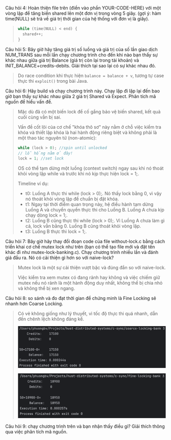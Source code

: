 Câu hỏi 4: Hoàn thiện file trên (điền vào phần YOUR-CODE-HERE) với một vòng
lặp để tăng biến shared lên một đơn vị trong vòng 5 giây.
(gợi ý: hàm time(NULL) sẽ trả về giá trị thời gian của hệ thống với đơn vị là giây).

> ```c
> while (time(NULL) < end) {
>   shared++;
> }
> ```

Câu hỏi 5: Bây giờ hãy tăng giá trị số luồng và giá trị của số lần giao dịch
NUM_TRANS sau mỗi lần chạy chương trình cho đến khi nào bạn thấy sự khác
nhau giữa giá trị Balance (giá trị còn lại trong tài khoản) và
INIT_BALANCE+credits-debits. Giải thích tại sao lại có sự khác nhau đó.

> Do race condition khi thực hiện `balance = balance + v`, tương tự case thực thi `exploit()` trong bài Java.

Câu hỏi 6: Hãy build và chạy chương trình này. Chạy lặp đi lặp lại đến bao giờ bạn
thấy sự khác nhau giữa 2 giá trị Shared và Expect. Phân tích mã nguồn để hiểu
vấn đề.

> Mặc dù đã có một biến lock để cố gắng bảo vệ biến shared, kết quả cuối cùng vẫn bị sai.
>
> Vấn đề cốt lõi của cơ chế "khóa thô sơ" này nằm ở chỗ việc kiểm tra khóa và thiết lập khóa là hai hành động riêng biệt
> và không phải là một thao tác nguyên tử (non-atomic):
> ```c
> while (lock > 0); //spin until unlocked
> // lỗ hổng nằm ở đây!
> lock = 1; //set lock
> ```
>
> OS có thể tạm dừng một luồng (context switch) ngay sau khi nó thoát khỏi vòng lặp while và trước khi nó kịp thực hiện
> lock = 1;.
>
> Timeline ví dụ:
> - t0: Luồng A thực thi while (lock > 0);. Nó thấy lock bằng 0, vì vậy nó thoát khỏi vòng lặp để chuẩn bị đặt khóa.
> - t1: Ngay tại thời điểm quan trọng này, hệ điều hành tạm dừng Luồng A và chuyển quyền thực thi cho Luồng B. Luồng A
    chưa kịp chạy dòng lock = 1;.
> - t2: Luồng B cũng thực thi while (lock > 0);. Vì Luồng A chưa làm gì cả, lock vẫn bằng 0. Luồng B cũng thoát khỏi
    vòng lặp.
> - t3: Luồng B thực thi lock = 1;.

Câu hỏi 7: Bây giờ hãy thay đổi đoạn code của file without-lock.c bằng cách triển
khai cơ chế mutex lock như trên (bạn có thể tạo file mới và đặt tên khác đi như
mutex-lock-banking.c). Chạy chương trình nhiều lần và đánh giá đầu ra. Nó có cải
thiện gì hơn so với naive-lock?

> Mutex lock là một sự cải thiện vượt bậc và đúng đắn so với naive-lock.
>
> Việc kiểm tra xem mutex có đang rảnh hay không và việc chiếm giữ mutex nếu nó rảnh là một hành động duy nhất, không
> thể bị chia nhỏ và không thể bị xen ngang.

Câu hỏi 8: so sánh và đo đạt thời gian để chứng minh là Fine Locking sẽ nhanh
hơn Coarse Locking.

> Có vẻ không giống như lý thuyết, vì tốc độ thực thi quá nhanh, dẫn đến chênh lệch không đáng kể.
>
> ![coarce-locking-bank.png](docs/coarce-locking-bank.png)
>
> ![fine-locking-bank.png](docs/fine-locking-bank.png)

Câu hỏi 9: chạy chương trình trên và bạn nhận thấy điều gì? Giải thích thông qua
việc phân tích mã nguồn.
